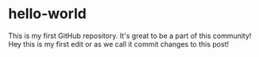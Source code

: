 # hello-world
This is my first GitHub repository. It's great to be a part of this community!
Hey this is my first edit or as we call it commit changes to this post!
